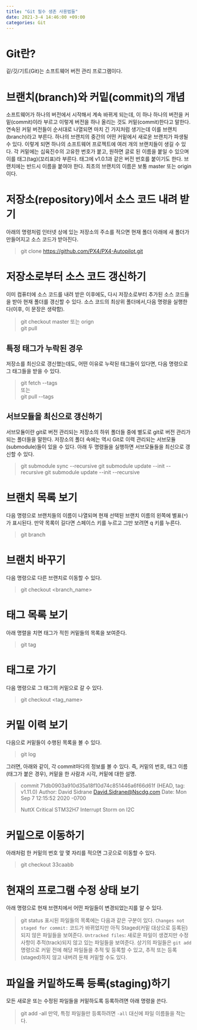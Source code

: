```yaml
---
title: "Git 필수 생존 사용법들"
date: 2021-3-4 14:46:00 +09:00
categories: Git
---
```


# Git란?
깉/깃/기트(Git)는 소프트웨어 버전 관리 프로그램이다.

# 브랜치(branch)와 커밑(commit)의 개념
소프트웨어가 하나의 버전에서 시작해서 계속 바뀌게 되는데, 이 하나 하나의 버전을 커밑(commit)이라 부르고 이렇게 버전을 하나 올리는 것도 커밑(commit)한다고 말한다.
연속된 커밑 버전들이 순서대로 나열되면 마치 긴 가지처럼 생기는데 이를 브랜치(branch)라고 부른다. 하나의 브랜치의 중간의 어떤 커밑에서 새로운 브랜치가 파생될 수 있다.
이렇게 되면 하나의 소프트웨어 프로젝트에 여러 개의 브랜치들이 생길 수 있다.
각 커밑에는 십육진수의 고유한 번호가 붙고, 원하면 글로 된 이름을 붙일 수 있으며 이를 태그(tag)(꼬리표)라 부른다. 태그에 v1.0.1과 같은 버전 번호를 붙이기도 한다.
브랜치에는 반드시 이름을 붙여야 한다. 최초의 브랜치의 이름은 보통 master 또는 origin이다.

# 저장소(repository)에서 소스 코드 내려 받기
아래의 명령처럼 인터넷 상에 있는 저장소의 주소를 적으면 현재 폴더 아래에 새 폴더가 만들어지고 소스 코드가 받아진다. 
>git clone https://github.com/PX4/PX4-Autopilot.git

# 저장소로부터 소스 코드 갱신하기
이미 컴퓨터에 소스 코드를 내려 받은 이후에도, 다시 저장소로부터 추가된 소스 코드들을 받아 현재 폴더를 갱신할 수 있다.
소스 코드의 최상위 폴더에서,다음 명령을 실행한다(이후, 이 문장은 생략함).
>git checkout master 또는 orign   
>git pull

## 특정 태그가 누락된 경우
저장소를 최신으로 갱신했는데도, 어떤 이유로 누락된 태그들이 있다면, 다음 명령으로 그 태그들을 받을 수 있다.
>git fetch --tags  
또는  
>git pull --tags

## 서브모듈을 최신으로 갱신하기
서브모듈이란 git로 버전 관리되는 저장소의 하위 폴더들 중에 별도로 git로 버전 관리가 되는 폴더들을 말한다.
저장소의 폴더 속에는 역시 Git로 이력 관리되는 서브모듈(submodule)들이 있을 수 있다.
아래 두 명령들을 실행하면 서브모듈들을 최신으로 갱신할 수 있다.
>git submodule sync --recursive
>git submodule update --init --recursive
>git submodule update --init --recursive


# 브랜치 목록 보기
다음 명령으로 브랜치들의 이름이 나열되며 현재 선택된 브랜치 이름의 왼쪽에 별표(`*`)가 표시된다.
만약 목록이 길다면 스페이스 키를 누르고 그만 보려면 q 키를 누른다.
>git branch

# 브랜치 바꾸기
다음 명령으로 다른 브랜치로 이동할 수 있다.
>git checkout <branch_name>

# 태그 목록 보기
아래 명렬을 치면 태그가 적힌 커밑들의 목록을 보여준다.
>git tag

# 태그로 가기
다음 명령으로 그 태그의 커밑으로 갈 수 있다.
>git checkout <tag_name>

# 커밑 이력 보기
다음으로 커밑들이 수행된 목록을 볼 수 있다.
>git log
   
그러면, 아래와 같이, 각 commit마다의 정보를 볼 수 있다.
즉, 커밑의 번호, 태그 이름(태그가 붙은 경우), 커밑을 한 사람과 시각, 커밑에 대한 설명.

>commit 71db0903a910d35a18f10d74c851446a6f66d61f (HEAD, tag: v1.11.0)
>Author: David Sidrane <David.Sidrane@Nscdg.com>
>Date:   Mon Sep 7 12:15:52 2020 -0700
>
>    NuttX Critical STM32H7 Interrupt Storm on I2C

# 커밑으로 이동하기
아래처럼 한 커밑의 번호 앞 몇 자리를 적으면 그곳으로 이동할 수 있다.
>git checkout 33caabb

# 현재의 프로그램 수정 상태 보기
아래 명령으로 현재 브랜치에서 어떤 파일들이 변경되었는지를 알 수 있다.
>git status
표시된 파일들의 목록에는 다음과 같은 구분이 있다.
`Changes not staged for commit:` 코드가 바뀌었지만 아직 Staged(커밑 대상으로 등록된)되지 않은 파일들을 보여준다.
`Untracked files`: 새로운 파일이 생겼지만 수정 사항이 추적(track)되지 않고 있는 파일들을 보여준다. 
상기의 파일들은 `git add` 명령으로 커밑 전에 해당 파일들을 추적 및 등록할 수 있고, 추적 또는 등록(staged)하지 않고 내버려 둔채 커밑할 수도 있다.

# 파일을 커밑하도록 등록(staging)하기
모든 새로운 또는 수정된 파일들을 커밑하도록 등록하려면 아래 명령을 쓴다.
> git add -all
만약, 특정 파일들만 등록하려면 `-all` 대신에 파일 이름들을 적는다.

